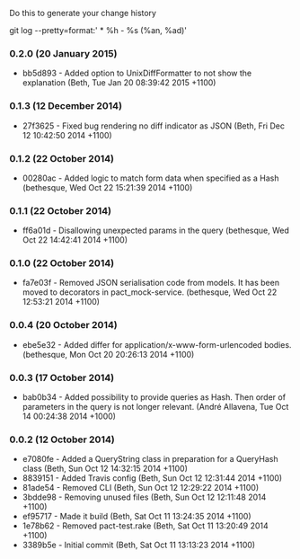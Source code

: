 Do this to generate your change history

  git log --pretty=format:'  * %h - %s (%an, %ad)'

### 0.2.0 (20 January 2015)

* bb5d893 - Added option to UnixDiffFormatter to not show the explanation (Beth, Tue Jan 20 08:39:42 2015 +1100)

### 0.1.3 (12 December 2014)

* 27f3625 - Fixed bug rendering no diff indicator as JSON (Beth, Fri Dec 12 10:42:50 2014 +1100)

### 0.1.2 (22 October 2014)

* 00280ac - Added logic to match form data when specified as a Hash (bethesque, Wed Oct 22 15:21:39 2014 +1100)

### 0.1.1 (22 October 2014)

* ff6a01d - Disallowing unexpected params in the query (bethesque, Wed Oct 22 14:42:41 2014 +1100)

### 0.1.0 (22 October 2014)

* fa7e03f - Removed JSON serialisation code from models. It has been moved to decorators in pact_mock-service. (bethesque, Wed Oct 22 12:53:21 2014 +1100)

### 0.0.4 (20 October 2014)

* ebe5e32 - Added differ for application/x-www-form-urlencoded bodies. (bethesque, Mon Oct 20 20:26:13 2014 +1100)

### 0.0.3 (17 October 2014)

* bab0b34 - Added possibility to provide queries as Hash. Then order of parameters in the query is not longer relevant. (André Allavena, Tue Oct 14 00:24:38 2014 +1000)

### 0.0.2 (12 October 2014)

* e7080fe - Added a QueryString class in preparation for a QueryHash class (Beth, Sun Oct 12 14:32:15 2014 +1100)
* 8839151 - Added Travis config (Beth, Sun Oct 12 12:31:44 2014 +1100)
* 81ade54 - Removed CLI (Beth, Sun Oct 12 12:29:22 2014 +1100)
* 3bdde98 - Removing unused files (Beth, Sun Oct 12 12:11:48 2014 +1100)
* ef95717 - Made it build (Beth, Sat Oct 11 13:24:35 2014 +1100)
* 1e78b62 - Removed pact-test.rake (Beth, Sat Oct 11 13:20:49 2014 +1100)
* 3389b5e - Initial commit (Beth, Sat Oct 11 13:13:23 2014 +1100)
